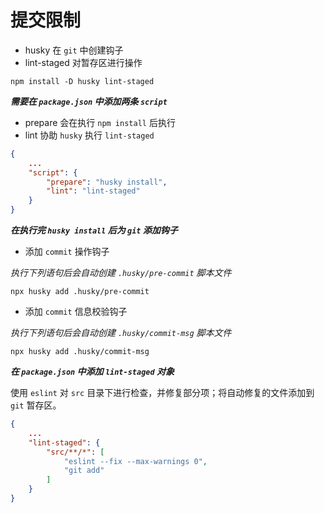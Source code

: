 # 提交限制

- husky 在 `git` 中创建钩子
- lint-staged 对暂存区进行操作

```shell
npm install -D husky lint-staged
```

**_需要在 `package.json` 中添加两条 `script`_**

- prepare 会在执行 `npm install` 后执行
- lint 协助 `husky` 执行 `lint-staged`

```json
{
    ...
    "script": {
        "prepare": "husky install",
        "lint": "lint-staged"
    }
}
```

**_在执行完 `husky install` 后为 `git` 添加钩子_**

- 添加 `commit` 操作钩子

_执行下列语句后会自动创建 `.husky/pre-commit` 脚本文件_

```shell
npx husky add .husky/pre-commit
```

- 添加 `commit` 信息校验钩子

_执行下列语句后会自动创建 `.husky/commit-msg` 脚本文件_

```shell
npx husky add .husky/commit-msg
```

**_在 `package.json` 中添加 `lint-staged` 对象_**

使用 `eslint` 对 `src` 目录下进行检查，并修复部分项；将自动修复的文件添加到 `git` 暂存区。

```json
{
    ...
    "lint-staged": {
        "src/**/*": [
            "eslint --fix --max-warnings 0",
            "git add"
        ]
    }
}
```
